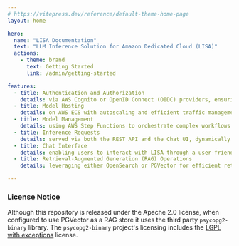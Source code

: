 ```yaml
---
# https://vitepress.dev/reference/default-theme-home-page
layout: home

hero:
  name: "LISA Documentation"
  text: "LLM Inference Solution for Amazon Dedicated Cloud (LISA)"
  actions:
    - theme: brand
      text: Getting Started
      link: /admin/getting-started

features:
  - title: Authentication and Authorization
    details: via AWS Cognito or OpenID Connect (OIDC) providers, ensuring secure access to both the REST API and Chat UI through token-based authentication and role-based access control.
  - title: Model Hosting
    details: on AWS ECS with autoscaling and efficient traffic management using Application Load Balancers (ALBs), providing scalable and high-performance model inference.
  - title: Model Management
    details: using AWS Step Functions to orchestrate complex workflows for creating, updating, and deleting models, automatically managing underlying ECS infrastructure.
  - title: Inference Requests
    details: served via both the REST API and the Chat UI, dynamically routing user inputs to the appropriate ECS-hosted models for real-time inference.
  - title: Chat Interface
    details: enabling users to interact with LISA through a user-friendly web interface, offering seamless real-time model interaction and session continuity.
  - title: Retrieval-Augmented Generation (RAG) Operations
    details: leveraging either OpenSearch or PGVector for efficient retrieval of relevant external data to enhance model responses.

---
```


### License Notice

Although this repository is released under the Apache 2.0 license, when configured to use PGVector as a RAG store it uses
the third party `psycopg2-binary` library. The `psycopg2-binary` project's licensing includes the [LGPL with exceptions](https://github.com/psycopg/psycopg2/blob/master/LICENSE) license.
